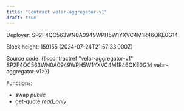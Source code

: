 ```yaml
---
title: "Contract velar-aggregator-v1"
draft: true
---
```

Deployer: SP2F4QC563WN0A0949WPH5W1YXVC4M1R46QKE0G14


 



Block height: 159155 (2024-07-24T21:57:33.000Z)

Source code: {{<contractref "velar-aggregator-v1" SP2F4QC563WN0A0949WPH5W1YXVC4M1R46QKE0G14 velar-aggregator-v1>}}

Functions:

* swap _public_
* get-quote _read_only_
